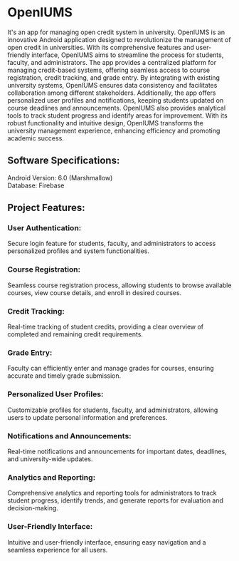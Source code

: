 # OpenIUMS
It's an app for managing  open credit system in university.
OpenIUMS is an innovative Android application designed to revolutionize the management of open credit in universities. With its comprehensive features and user-friendly interface, OpenIUMS aims to streamline the process for students, faculty, and administrators. The app provides a centralized platform for managing credit-based systems, offering seamless access to course registration, credit tracking, and grade entry. By integrating with existing university systems, OpenIUMS ensures data consistency and facilitates collaboration among different stakeholders. Additionally, the app offers personalized user profiles and notifications, keeping students updated on course deadlines and announcements. OpenIUMS also provides analytical tools to track student progress and identify areas for improvement. With its robust functionality and intuitive design, OpenIUMS transforms the university management experience, enhancing efficiency and promoting academic success.

## Software Specifications:
Android Version: 6.0 (Marshmallow) <br />
Database: Firebase


## Project Features:

### User Authentication: 
Secure login feature for students, faculty, and administrators to access personalized profiles and system functionalities.

### Course Registration:
Seamless course registration process, allowing students to browse available courses, view course details, and enroll in desired courses.

### Credit Tracking: 
Real-time tracking of student credits, providing a clear overview of completed and remaining credit requirements.

### Grade Entry: 
Faculty can efficiently enter and manage grades for courses, ensuring accurate and timely grade submission.

### Personalized User Profiles: 
Customizable profiles for students, faculty, and administrators, allowing users to update personal information and preferences.

### Notifications and Announcements:
Real-time notifications and announcements for important dates, deadlines, and university-wide updates.

### Analytics and Reporting:
Comprehensive analytics and reporting tools for administrators to track student progress, identify trends, and generate reports for evaluation and decision-making.

### User-Friendly Interface:
Intuitive and user-friendly interface, ensuring easy navigation and a seamless experience for all users.

